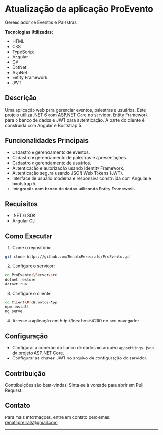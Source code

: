 # Atualização da aplicação ProEvento

Gerenciador de Eventos e Palestras

 **Tecnologias Utilizadas:**
- HTML
- CSS
- TypeScript
- Angular
- C#
- DotNet
- AspNet
- Entity Framework
- JWT

## Descrição

Uma aplicação web para gerenciar eventos, palestras e usuários. Este projeto utiliza .NET 6 com ASP.NET Core no servidor, Entity Framework para o banco de dados e JWT para autenticação. A parte do cliente é construída com Angular e Bootstrap 5.

## Funcionalidades Principais

- Cadastro e gerenciamento de eventos.
- Cadastro e gerenciamento de palestras e apresentações.
- Cadastro e gerenciamento de usuários.
- Autenticação e autorização usando Identity Framework.
- Autenticação segura usando JSON Web Tokens (JWT).
- Interface de usuário moderna e responsiva construída com Angular e bootstrap 5.
- Integração com banco de dados utilizando Entity Framework.

## Requisitos

- .NET 6 SDK
- Angular CLI

## Como Executar

1. Clone o repositório:

```bash
git clone https://github.com/RenatoPereirals/ProEvento.git
```

2. Configure o servidor:

```bash
cd ProEventos\Server\src
dotnet restore
dotnet run
```

3. Configure o cliente:

```bash
cd Client\ProEventos-App
npm install
ng serve
```

4. Acesse a aplicação em http://localhost:4200 no seu navegador.

## Configuração

- Configurar a conexão do banco de dados no arquivo `appsettings.json` do projeto ASP.NET Core.
- Configurar as chaves JWT no arquivo de configuração do servidor.

## Contribuição

Contribuições são bem-vindas! Sinta-se à vontade para abrir um Pull Request.

## Contato

Para mais informações, entre em contato pelo email: renatopreirals@gmail.com

---
